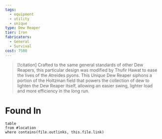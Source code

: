 ```yaml
---
tags:
  - equipment
  - utility
  - unique
type: Dew Reaper
tier: Iron
fabricators:
  - General
  - Survival
cost: 7500
---
```

> [!citation]
> Crafted to the same general standards of other Dew Reapers, this particular design was modified by Thufir Hawat to ease the lives of the Atreides pyons. This *Unique* Dew Reaper siphons a portion of the Holtzman field that powers the collection of dew to lighten the Dew Reaper itself, allowing an easier swing, lighter load and more efficiency in the long run.
# Found In
```dataview
table
from #location 
where contains(file.outlinks, this.file.link)
```
